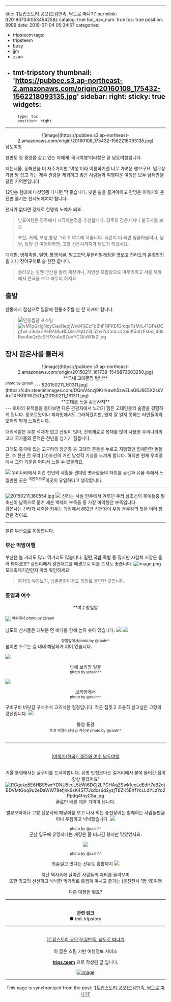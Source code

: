 
---
title: '[트립스토리 공모]오감만족, 남도로 떠나기'
permlink: tt20190704t053454258z
catalog: true
toc_nav_num: true
toc: true
position: 9999
date: 2019-07-04 05:34:57
categories:
- tripsteem
tags:
- tripsteem
- busy
- jjm
- zzan
- tmt-tripstory
thumbnail: 'https://pubbee.s3.ap-northeast-2.amazonaws.com/origin/20160108_175432-1562218093135.jpg'
sidebar:
    right:
        sticky: true
widgets:
    -
        type: toc
        position: right
---


<center>![image](https://pubbee.s3.ap-northeast-2.amazonaws.com/origin/20160108_175432-1562218093135.jpg)</center>
남도여행 


한반도 정 중앙쯤 살고 있는 저에게 ‘국내여행’이라함은 곧 남도여행입니다.
 

저는서울, 동해안을 더 자주가지만 '여행'이라 이름하기엔 너무 가벼운 행보구요. 업무상 가끔 맘 잡고 가는 제주 관광을 제외하고 좋은 사람들과 여행다운 여행은 모두 남해안을 달린 기억뿐입니다. 

12인승 한대에 다섯명쯤 다니면 딱 좋습니다. 
넷은 술을 즐겨야하고 한명은 이야기와 운전만 즐기는  천사노예여야 합니다.

천사가 없다면 강제로 한명씩 노예가 되죠.  
> 남도여행은 경주에서 시작하는것을 추천합니다.  경주의 감은사지나 불국사를 보고

> 부산, 거제, 보성,통영 그리고 여수에 묵습니다. 
시간이 더 되면 땅끝마을이나, 남원, 담양
긴 여행이라면, 고창 선운사까지가 남도가 되겠네요. 

대게찜, 냉채족발, 밀면, 통영석굴, 벌교꼬막,무한리필게장을 맛보고 전라도의 온갖밥집을 지나 장어구이로 술 한잔 합니다. 

> 올라오는 길엔 군산을 들러 게장이나, 자연산 호합탕으로 마무리하고 서울 혜화에서 연극을 보고 마무리 하지요.


## 출발
안동에서 점심으로 찜닭에 전통소주를 한 잔 하셔야 합니다.

> ![안동찜닭 포스팅](https://www.google.com/url?client=internal-uds-cse&cx=011445933062884569876:-jmpkfnkicw&q=https://steemit.com/tasteem/%40raah/tasteem-adbfac&sa=U&ved=2ahUKEwiByZWjuprjAhUH6LwKHRziCxcQFjAAegQIBRAB&usg=AOvVaw21stSlf8OWIzNNTIoSVKFe)
![vM1pGHgNcyCiaxRepjWvd4GEcFdBhFNPKEfGmqaFsMrL41GFeUCgfwLn3uku1PERAMuH5QizcYqG23L52wYdCmLc42euK5utzFs6njj43kBxc4wQrEcSFPXnAq8ZoVYCQfsW1k2.jpg](https://cdn.steemitimages.com/DQmYixmwgdT96tgcoFWpcMRGKvhfVNh9AvuEpJzth5JcevF/vM1pGHgNcyCiaxRepjWvd4GEcFdBhFNPKEfGmqaFsMrL41GFeUCgfwLn3uku1PERAMuH5QizcYqG23L52wYdCmLc42euK5utzFs6njj43kBxc4wQrEcSFPXnAq8ZoVYCQfsW1k2.jpg)

## 잠시 감은사를 들러서
<center>![image](https://pubbee.s3.ap-northeast-2.amazonaws.com/origin/20150211_161739-1549873603250.jpg)</center>

<center>**국내 고대문명 탐방** </center>
<sup>photo by @raah</sup> 
---
![20150211_161311.jpg](https://cdn.steemitimages.com/DQmV4nzj9Krrkawh5zwELaG6J6E5X2skVAxTXFKRPWZ5tTg/20150211_161311.jpg)
<center>**고대를 느낄  감은사지** </center>
---
로마의 유적들을 돌아보면 다른 관광지에서 느끼기 힘든 고대인들의 숨결을 경험하게 됩니다. 
앙코르왓이나 피라밋에서도 그러하겠지만, 왠지 잘 알지 못하는 타인들이라 오히려 멀게 느껴집니다. 

대리석같은 무른 석재가 없고 산림이 많아, 건축재료로 목재를 많이 사용한 우리나라의 고대 국가들의 흔적은 천년을 넘기기 힘듭니다.
 
그래도 중국에 있는 고구려의 장군총 등 고대의 분들을 누르고 지탱했던 집채만한 돌들은, 수 천년 전  우리 (고)조선의 거친 남성적 기상을 느끼게 합니다.  하지만 현재 우리땅에서 그런 기운을 어디서 느낄 수 있을까요. 

![](https://cdn.steemitimages.com/DQmPAbv3dTQ2kcPMjv4N81oc5SyehxAJTqWjo3hyp3vkDMP/image.png)
우리나라에서 이런 천년의 세월을 견뎌낸 옛사람들의 자취를 공간과 유물 속에서 느낄만한 곳은 <sup>개인적으로</sup>이곳이 유일하다고 생각합니다.  

---
![20150211_160554.jpg](https://cdn.steemitimages.com/DQmSvaM4b7sE3vBcF1NBN7MWStifW4hijHN9d8PYFbegZ5Q/20150211_160554.jpg)
![](https://cdn.steemitimages.com/DQmZQUw4ZjK1S4sDbLU19U9h1mDEi9EpCbTDVRMjfHXNgHv/image.png)
신라는 사실 만주에서 겨루던 우리 삼조선의 후예들중 말조선이 남쪽으로  옮겨 세운 백제의 부족들 중 가장 미약했던 부족입니다.  
감은사는 신라가 세력을 키우는 과정에서 682년 신문왕이 부왕 문무왕의 뜻을 이어 창건한 것이죠. 

---
얼른 부산으로 이동합니다.

### 부산 먹방여행
부산은 볼 거리도 많고 먹거리도 많습니다.  밀면,국밥,족발 등 많지만 자갈치 시장은 들러 봐야겠죠?
광안리에서 광안대교를 배경으로 회를 드셔도 좋습니다.
![image.png](https://cdn.steemitimages.com/DQmYWPUbxwB1KGyLvRytuML9f7SFJavkfC1t6BLo9v2DjGA/image.png)
모래축제기간인지 미리 확인하세요.

> 봉화대 야경보기, 남촌문화마을도 의외로 볼만한 곳입니다.

### 통영과 여수
<center>**여수향일암 </center>


![](https://cdn.steemitimages.com/DQmU8tnetbu8zPgURbS1bhKvzL7mj1vbtm8qR3eP8t5fC7E/image.png)
<sup>여수에서 photo by @raah</sup> 

남도의 산사들은 대부분 먼 바다를 향해 높이 솟아 있습니다.
![](https://cdn.steemitimages.com/DQmZ9tRC9Yg1memLQxzkQiVPS56UqgA2o9BLdGTfLSdaPZs/image.png)
![](https://cdn.steemitimages.com/DQmPnKdm3k7ez6eqixJTcMG5B7kFxPnbNUAqXVZbyJyyJaQ/image.png)
<center><sup>향일암에서photo by @raah^^</sup></center>
봄이면  오르는 길 내내 해당화가 피어 있습니다. 

 ![](https://cdn.steemitimages.com/DQmQm2J9HMANsQYr1PonamHjhyys8FpHoyRXdw8d8EKXUnN/image.png)
<center>남해 보리암 일몰 </center>
<center><sup>photo by @raah^^</sup></center>

![](https://cdn.steemitimages.com/DQmc2qQ4XLafU2C4WpAmqjmLhb8fNj6a7rPAqcjVTEUzFDo/image.png)
<center>보리암에서 </center>
<center><sup>photo by @raah^^</sup></center>

구비구비 바닷길 구석수석 고즈넉한 절경입니다.  작은 집짓고 조용히 살고싶은 고향의 강산입니다.
![](https://cdn.steemitimages.com/DQmeHJceAosyhQWbepM4aRWqxrVKeMWT69cNWivRVUZRcnd/image.png)

<center>통영 풍경</center>
<center><sup>토지 박경리선생님 계신곳 photo by @raah^^</sup></center>
<br/><hr><br/><center><a href='https://kr.tripsteem.com/post/tt20190211t083228403z'>[여행기(한국)] 경주와 여수 남도여행</a></center><br />
<center>

겨울 통영에서는 굴구이를 드셔야합니다. 유명 맛집보다는 길거리에서 불쑥 들어간 집이 항상 좋았어요'
![RGgukq5E6HBS5wrYDNU5euL5kWt6DCj2LPGHAqZSwkfuoLdEdH7eB2otBDVMtGoq9u2eDaWW78efjnk6sK4ST7Jxdcs6d2yzjT8ZK5EXfYcLLdYLzYo2Ppdq4fnyCSa.jpg](https://cdn.steemitimages.com/DQmeyP5KmFzy7XgN3xRZvvQW6EaV3LM5HGeKqWrf5KKuJ7M/RGgukq5E6HBS5wrYDNU5euL5kWt6DCj2LPGHAqZSwkfuoLdEdH7eB2otBDVMtGoq9u2eDaWW78efjnk6sK4ST7Jxdcs6d2yzjT8ZK5EXfYcLLdYLzYo2Ppdq4fnyCSa.jpg)
굴로만 배를 채운 기억이 납니다. 

벌교꼬막이나 
고창 선운사의 해당화를 보고 나서 먹는 풍천장어는 함께하는 사람들만큼이나 푸짐하고 넉넉했습니다.
![](https://cdn.steemitimages.com/DQmVtLV3YZwRkiAu5CxT7foAAx953JDNdUbLmhUnMf7cu2B/image.png)
<center><sup>photo by @raah^^</sup></center>
군산 입구에 유명하다는 게장은 좀 비싸긴 했지만 맛있었지요. 

![](https://cdn.steemitimages.com/DQmSNNXtq7YQEgWz29uUnaf8uWjeGatppUU1tJmrcGZRF8c/image.png)
<center><sup>photo by @raah^^</sup></center>

목숨걸고 땄다는 선유도 홍합까지 
![](https://cdn.steemitimages.com/DQmaCK2X3Gwbfq8qeU61gZY9f4FLcNwsyLBShiLK3cDjzsC/image.png)

지난 역사속에 살아간 사람들의 자리를 돌아보며  
또한 최고의 선선하고 넉넉한 먹거리로 흥겹게 마시고 즐기는 (운전천사 1명 외)여행

다른 여행은 뭐죠? 
<hr><br/><b>관련 링크</b><br/>● tmt-tripstory<br/><hr><br/><center><a href='https://kr.tripsteem.com/post/tt20190704t053454258z'>[트립스토리 공모]오감만족, 남도로 떠나기</a></center><br />
<center>
이 글은 스팀 기반 여행정보 서비스

<a href='https://kr.tripsteem.com/'><b>trips.teem</b></a> 으로 작성된 글 입니다.

<a href='https://kr.tripsteem.com/'>![image](https://cdn.steemitimages.com/DQmUFZTyUVo6PuZGHeF9VxLHxkrufqLa37Wz8U6A9j115JU/%EB%B0%B0%EB%84%88_%EB%B4%84.jpg)</a>
</center>

- - -

This page is synchronized from the post: ['[트립스토리 공모]오감만족, 남도로 떠나기'](https://steemit.com/@raah/tt20190704t053454258z)
